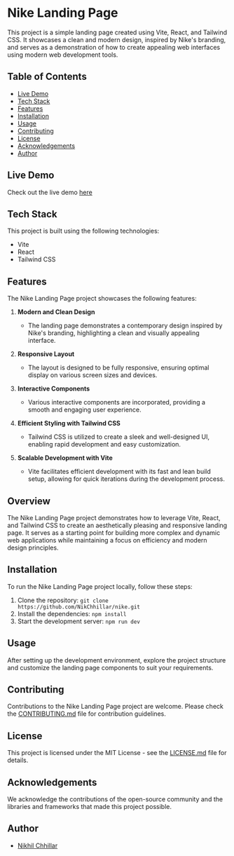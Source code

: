 # Nike Landing Page

This project is a simple landing page created using Vite, React, and Tailwind CSS. It showcases a clean and modern design, inspired by Nike's branding, and serves as a demonstration of how to create appealing web interfaces using modern web development tools.

## Table of Contents

- [Live Demo](#live-demo)
- [Tech Stack](#tech-stack)
- [Features](#features)
- [Installation](#installation)
- [Usage](#usage)
- [Contributing](#contributing)
- [License](#license)
- [Acknowledgements](#acknowledgements)
- [Author](#author)

## Live Demo

Check out the live demo [here](https://nike-nikhil.vercel.app/)

## Tech Stack

This project is built using the following technologies:

- Vite
- React
- Tailwind CSS

## Features

The Nike Landing Page project showcases the following features:

1. **Modern and Clean Design**
   - The landing page demonstrates a contemporary design inspired by Nike's branding, highlighting a clean and visually appealing interface.

2. **Responsive Layout**
   - The layout is designed to be fully responsive, ensuring optimal display on various screen sizes and devices.

3. **Interactive Components**
   - Various interactive components are incorporated, providing a smooth and engaging user experience.

4. **Efficient Styling with Tailwind CSS**
   - Tailwind CSS is utilized to create a sleek and well-designed UI, enabling rapid development and easy customization.

5. **Scalable Development with Vite**
   - Vite facilitates efficient development with its fast and lean build setup, allowing for quick iterations during the development process.

## Overview

The Nike Landing Page project demonstrates how to leverage Vite, React, and Tailwind CSS to create an aesthetically pleasing and responsive landing page. It serves as a starting point for building more complex and dynamic web applications while maintaining a focus on efficiency and modern design principles.

## Installation

To run the Nike Landing Page project locally, follow these steps:

1. Clone the repository: `git clone https://github.com/NikChhillar/nike.git`
2. Install the dependencies: `npm install`
3. Start the development server: `npm run dev`

## Usage

After setting up the development environment, explore the project structure and customize the landing page components to suit your requirements.

## Contributing

Contributions to the Nike Landing Page project are welcome. Please check the [CONTRIBUTING.md](CONTRIBUTING.md) file for contribution guidelines.

## License

This project is licensed under the MIT License - see the [LICENSE.md](LICENSE.md) file for details.

## Acknowledgements

We acknowledge the contributions of the open-source community and the libraries and frameworks that made this project possible.

## Author

- [Nikhil Chhillar](https://github.com/NikChhillar)
